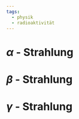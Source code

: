 ```yaml
---
tags:
  - physik
  - radioaktivität
---
```

# $\alpha$ - Strahlung


# $\beta$ - Strahlung



# $\gamma$ - Strahlung